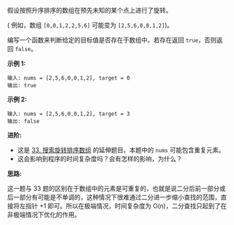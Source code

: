 假设按照升序排序的数组在预先未知的某个点上进行了旋转。

( 例如，数组 `[0,0,1,2,2,5,6]` 可能变为 `[2,5,6,0,0,1,2]`)。

编写一个函数来判断给定的目标值是否存在于数组中。若存在返回 `true`，否则返回 `false`。

**示例 1:**

```
输入: nums = [2,5,6,0,0,1,2], target = 0
输出: true
```

**示例 2:**

```
输入: nums = [2,5,6,0,0,1,2], target = 3
输出: false
```

**进阶:**

- 这是 [33. 搜索旋转排序数组](https://github.com/Tarocch1/leetcode/tree/master/problems/0001%20-%200050/33.%20%E6%90%9C%E7%B4%A2%E6%97%8B%E8%BD%AC%E6%8E%92%E5%BA%8F%E6%95%B0%E7%BB%84) 的延伸题目，本题中的 `nums` 可能包含重复元素。
- 这会影响到程序的时间复杂度吗？会有怎样的影响，为什么？

**思路:**

这一题与 33 题的区别在于数组中的元素是可重复的，也就是说二分后前一部分或后一部分有可能是不单调的，这种情况下很难通过二分进一步缩小查找的范围，直接将左指针 +1 即可。所以在极端情况，时间复杂度为 O(n)，二分查找只起到了在非极端情况下优化的作用。
